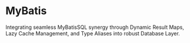 # MyBatis
Integrating seamless MyBatisSQL synergy through Dynamic Result Maps, Lazy Cache Management, and Type Aliases into robust Database Layer.
